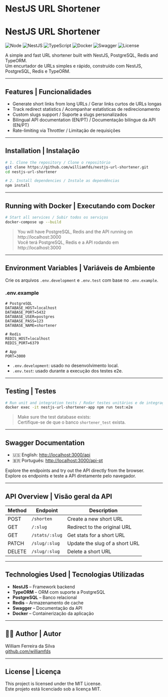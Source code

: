 # NestJS URL Shortener

# NestJS URL Shortener

![Node](https://img.shields.io/badge/node-18.x-green)
![NestJS](https://img.shields.io/badge/nestjs-%F0%9F%94%A5-red)
![TypeScript](https://img.shields.io/badge/typescript-5.x-blue)
![Docker](https://img.shields.io/badge/docker-ready-blue)
![Swagger](https://img.shields.io/badge/swagger-api-green)
![License](https://img.shields.io/github/license/williamfds/nestjs-url-shortener)

A simple and fast URL shortener built with NestJS, PostgreSQL, Redis and TypeORM.  
Um encurtador de URLs simples e rápido, construído com NestJS, PostgreSQL, Redis e TypeORM.

---

## Features | Funcionalidades

- Generate short links from long URLs / Gerar links curtos de URLs longas
- Track redirect statistics / Acompanhar estatísticas de redirecionamento
- Custom slugs support / Suporte a slugs personalizados
- Bilingual API documentation (EN/PT) / Documentação bilíngue da API (EN/PT)
- Rate-limiting via Throttler / Limitação de requisições

---

## Installation | Instalação

```bash
# 1. Clone the repository / Clone o repositório
git clone https://github.com/williamfds/nestjs-url-shortener.git
cd nestjs-url-shortener

# 2. Install dependencies / Instale as dependências
npm install
```

---

## Running with Docker | Executando com Docker

```bash
# Start all services / Subir todos os serviços
docker-compose up --build
```

> You will have PostgreSQL, Redis and the API running on http://localhost:3000  
> Você terá PostgreSQL, Redis e a API rodando em http://localhost:3000

---

## Environment Variables | Variáveis de Ambiente

Crie os arquivos `.env.development` e `.env.test` com base no `.env.example`.

### .env.example

```env
# PostgreSQL
DATABASE_HOST=localhost
DATABASE_PORT=5432
DATABASE_USER=postgres
DATABASE_PASS=123
DATABASE_NAME=shortener

# Redis
REDIS_HOST=localhost
REDIS_PORT=6379

# App
PORT=3000
```

- `.env.development`: usado no desenvolvimento local.
- `.env.test`: usado durante a execução dos testes e2e.

---

## Testing | Testes

```bash
# Run unit and integration tests / Rodar testes unitários e de integração
docker exec -it nestjs-url-shortener-app npm run test:e2e
```

> Make sure the test database exists:  
> Certifique-se de que o banco `shortener_test` exista.

---

## Swagger Documentation

- 🇺🇸 English: [http://localhost:3000/api](http://localhost:3000/api)
- 🇧🇷 Português: [http://localhost:3000/api-pt](http://localhost:3000/api-pt)

Explore the endpoints and try out the API directly from the browser.  
Explore os endpoints e teste a API diretamente pelo navegador.

---

## API Overview | Visão geral da API

| Method | Endpoint              | Description                              |
|--------|-----------------------|------------------------------------------|
| POST   | `/shorten`            | Create a new short URL                   |
| GET    | `/:slug`              | Redirect to the original URL             |
| GET    | `/stats/:slug`        | Get stats for a short URL                |
| PATCH  | `/slug/:slug`         | Update the slug of a short URL           |
| DELETE | `/slug/:slug`         | Delete a short URL                       |

---

## Technologies Used | Tecnologias Utilizadas

- **NestJS** – Framework backend
- **TypeORM** – ORM com suporte a PostgreSQL
- **PostgreSQL** – Banco relacional
- **Redis** – Armazenamento de cache
- **Swagger** – Documentação da API
- **Docker** – Containerização da aplicação

---

## 🧑‍💻 Author | Autor

William Ferreira da Silva  
[github.com/williamfds](https://github.com/williamfds)

---

## License | Licença

This project is licensed under the MIT License.  
Este projeto está licenciado sob a licença MIT.